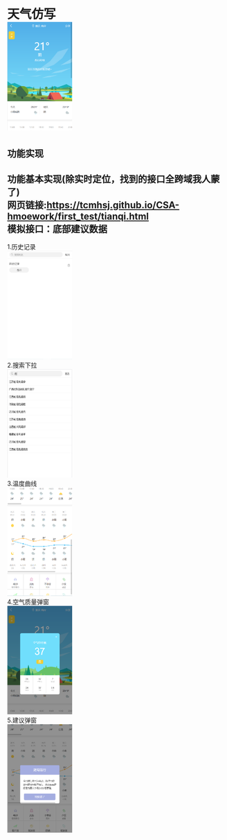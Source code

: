 天气仿写  
<img src='./mdImage/主页.png' style='width:150px;height:250px'>
========================
功能实现
------------------------
功能基本实现(除实时定位，找到的接口全跨域我人蒙了)  
网页链接:https://tcmhsj.github.io/CSA-hmoework/first_test/tianqi.html  
模拟接口：底部建议数据  
------------------------
1.历史记录  
<img src='./mdImage/历史记录.png' style='width:150px;height:250px'>  
2.搜索下拉  
<img src='./mdImage/搜索下拉.png' style='width:150px;height:250px'>  
3.温度曲线  
<img src='./mdImage/温度曲线.png' style='width:150px;height:250px'>  
4.空气质量弹窗  
<img src='./mdImage/空气质量.png' style='width:150px;height:250px'>  
5.建议弹窗    
<img src='./mdImage/建议.png' style='width:150px;height:250px'>  